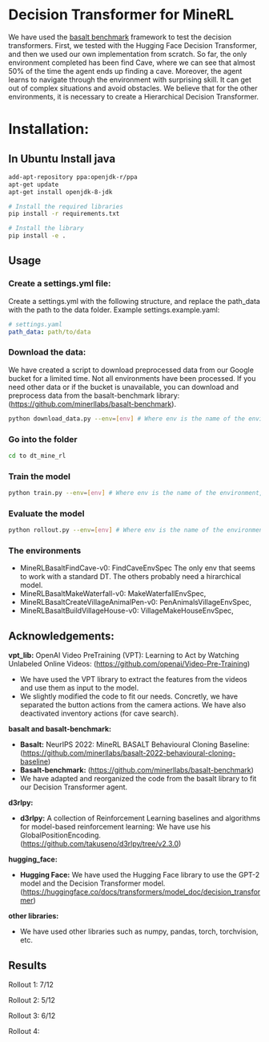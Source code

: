 

# Decision Transformer for MineRL

We have used the [basalt benchmark](https://github.com/minerllabs/basalt-benchmark) framework to test the decision transformers. First, we tested with the Hugging Face Decision Transformer, and then we used our own implementation from scratch. So far, the only environment completed has been find Cave, where we can see that almost 50% of the time the agent ends up finding a cave. Moreover, the agent learns to navigate through the environment with surprising skill. It can get out of complex situations and avoid obstacles. We believe that for the other environments, it is necessary to create a Hierarchical Decision Transformer.

# Installation:

## In Ubuntu Install java

```bash
add-apt-repository ppa:openjdk-r/ppa
apt-get update
apt-get install openjdk-8-jdk
```

```bash
# Install the required libraries
pip install -r requirements.txt

# Install the library
pip install -e .
```

## Usage

### Create a settings.yml file:
Create a settings.yml with the following structure, and replace the path_data with the path to the data folder. Example settings.example.yaml:

```yaml
# settings.yaml
path_data: path/to/data
```

### Download the data:

We have created a script to download preprocessed data from our Google bucket for a limited time. Not all environments have been processed. If you need other data or if the bucket is unavailable, you can download and preprocess data from the basalt-benchmark library: (https://github.com/minerllabs/basalt-benchmark).

```bash
python download_data.py --env=[env] # Where env is the name of the environment, Example: MineRLBasaltFindCave-v0
```

### Go into the folder
```bash
cd to dt_mine_rl
```

### Train the model
```bash
python train.py --env=[env] # Where env is the name of the environment, Example: MineRLBasaltFindCave-v0

```

### Evaluate the model
```bash
python rollout.py --env=[env] # Where env is the name of the environment, Example: MineRLBasaltFindCave-v0
```

### The environments
- MineRLBasaltFindCave-v0: FindCaveEnvSpec 
    The only env that seems to work with a standard DT. The others probably need a hirarchical model.
- MineRLBasaltMakeWaterfall-v0: MakeWaterfallEnvSpec,
- MineRLBasaltCreateVillageAnimalPen-v0: PenAnimalsVillageEnvSpec,
- MineRLBasaltBuildVillageHouse-v0: VillageMakeHouseEnvSpec,

## Acknowledgements:
**vpt_lib:** OpenAI Video PreTraining (VPT): Learning to Act by Watching Unlabeled Online Videos: (https://github.com/openai/Video-Pre-Training)
- We have used the VPT library to extract the features from the videos and use them as input to the model. 
- We slightly modified the code to fit our needs. Concretly, we have separated the button actions from the camera actions. We have also deactivated inventory actions (for cave search).

**basalt and basalt-benchmark:**
- **Basalt:** NeurIPS 2022: MineRL BASALT Behavioural Cloning Baseline: (https://github.com/minerllabs/basalt-2022-behavioural-cloning-baseline)
- **Basalt-benchmark:** (https://github.com/minerllabs/basalt-benchmark)
- We have adapted and reorganized the code from the basalt library to fit our Decision Transformer agent.

**d3rlpy:**
-   **d3rlpy:** A collection of Reinforcement Learning baselines and algorithms for model-based reinforcement learning: We have use his GlobalPositionEncoding. (https://github.com/takuseno/d3rlpy/tree/v2.3.0)

**hugging_face:**
-   **Hugging Face:** We have used the Hugging Face library to use the GPT-2 model and the Decision Transformer model. (https://huggingface.co/docs/transformers/model_doc/decision_transformer)

**other libraries:**
-   We have used other libraries such as numpy, pandas, torch, torchvision, etc.


## Results

Rollout 1:
7/12

Rollout 2:
5/12

Rollout 3:
6/12

Rollout 4:

